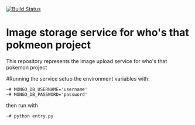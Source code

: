 [![Build Status](https://www.travis-ci.com/giobart/image-registration-service.svg?token=77HjjGKzi8yfh9qk7axg&branch=main)](https://www.travis-ci.com/giobart/image-registration-service.svg?token=77HjjGKzi8yfh9qk7axg&branch=main)

# Image storage service for who's that pokmeon project
This repository represents the image upload service for who's that pokemon project

#Running the service
setup the environment variables with:
```
~# MONGO_DB_USERNAME='username' 
~# MONGO_DB_PASSWORD='password'
```
then run with 

```
~# python entry.py
```